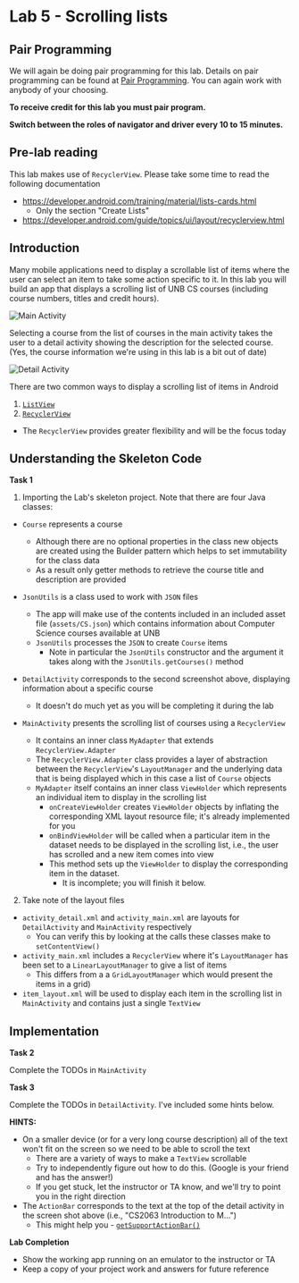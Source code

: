 # Lab 5 - Scrolling lists

## Pair Programming

We will again be doing pair programming for this lab.  Details on pair programming can be found at [Pair Programming](../docs/PAIR_PROGRAMMING.md).  You can again work with anybody of your choosing.

**To receive credit for this lab you must pair program.**

**Switch between the roles of navigator and driver every 10 to 15
minutes.**

## Pre-lab reading

This lab makes use of `RecyclerView`.  Please take some time to read the following documentation
* https://developer.android.com/training/material/lists-cards.html
  * Only the section "Create Lists"
* https://developer.android.com/guide/topics/ui/layout/recyclerview.html

## Introduction

Many mobile applications need to display a scrollable list of items where the user can select an item to take some action specific to it. In this lab you will build an app that displays a scrolling list of UNB CS courses (including course numbers, titles and credit hours).

![Main Activity](https://i.imgur.com/8vQZmXf.png?1)

Selecting a course from the list of courses in the main activity takes the user to a detail activity showing the description for the selected course. (Yes, the course information we're using in this lab is a bit out of date)

![Detail Activity](https://i.imgur.com/qaqnSXb.png?1)

There are two common ways to display a scrolling list of items in Android
1. [`ListView`](https://developer.android.com/guide/topics/ui/layout/listview.html)
2. [`RecyclerView`](https://developer.android.com/guide/topics/ui/layout/recyclerview.html)
* The `RecyclerView` provides greater flexibility and will be the focus today

## Understanding the Skeleton Code

**Task 1**

1. Importing the Lab's skeleton project.  Note that there are four Java classes:
  * `Course` represents a course
    * Although there are no optional properties in the class new objects are created using the Builder pattern which helps to set immutability for the class data
    * As a result only getter methods to retrieve the course title and description are provided

  * `JsonUtils` is a class used to work with ```JSON``` files
    * The app will make use of the contents included in an included asset file (```assets/CS.json```) which contains information about Computer Science courses available at UNB
    * ```JsonUtils``` processes the ```JSON``` to create ```Course``` items
      * Note in particular the ```JsonUtils``` constructor and the argument it takes along with the  ```JsonUtils.getCourses()``` method

  * `DetailActivity` corresponds to the second screenshot above, displaying information about a specific course
    * It doesn't do much yet as you will be completing it during the lab

  * `MainActivity` presents the scrolling list of courses using a `RecyclerView`
    * It contains an inner class `MyAdapter` that extends `RecyclerView.Adapter`
    * The `RecyclerView.Adapter` class provides a layer of abstraction between the `RecyclerView`'s `LayoutManager` and the underlying data that is being displayed which in this case a list of `Course` objects
    * `MyAdapter` itself contains an inner class `ViewHolder` which represents an individual item to display in the scrolling list
      * `onCreateViewHolder` creates `ViewHolder` objects by inflating the corresponding XML layout resource file; it's already implemented for you
      * `onBindViewHolder` will be called when a particular item in the dataset needs to be displayed in the scrolling list, i.e., the user has scrolled and a new item comes into view
      * This method sets up the `ViewHolder` to display the corresponding item in the dataset.
        * It is incomplete; you will finish it below.

2. Take note of the layout files  
  * `activity_detail.xml` and `activity_main.xml` are layouts for `DetailActivity` and `MainActivity` respectively
    * You can verify this by looking at the calls these classes make to `setContentView()`
  * `activity_main.xml` includes a `RecyclerView` where it's `LayoutManager` has been set to a `LinearLayoutManager` to give a list of items
    * This differs from a a `GridLayoutManager` which would present the items in a grid)
  * `item_layout.xml` will be used to display each item in the scrolling list in `MainActivity` and contains just a single `TextView`

## Implementation

**Task 2**

Complete the TODOs in `MainActivity`

**Task 3**

Complete the TODOs in `DetailActivity`. I've included some hints below.

**HINTS:**
* On a smaller device (or for a very long course description) all of the text won't fit on the screen so we need to be able to scroll the text
  * There are a variety of ways to make a `TextView` scrollable
  * Try to independently figure out how to do this. (Google is your friend and has the answer!)
  * If you get stuck, let the instructor or TA know, and we'll try to point you in the right direction
* The `ActionBar` corresponds to the text at the top of the detail activity in the screen shot above (i.e., "CS2063 Introduction to M...")
  * This might help you -  [```getSupportActionBar()```](http://developer.android.com/reference/android/support/v7/app/AppCompatActivity.html#getSupportActionBar%28%29)


**Lab Completion**

* Show the working app running on an emulator to the instructor or TA
* Keep a copy of your project work and answers for future reference
